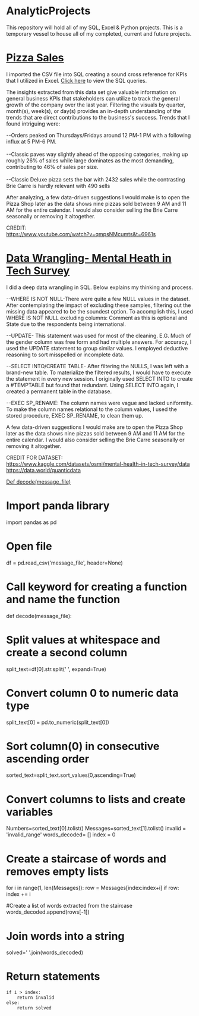 # AnalyticProjects
This repository will hold all of my SQL, Excel &amp; Python projects. This is a temporary vessel to house all of my completed, current and future projects.

# [Pizza Sales](https://github.com/AntujuanetteAnalytics/AnalyticProjects/blob/main/Pizza_Sales_Sql_Data_Final%20Project.xlsx)
I imported the CSV file into SQL creating a sound cross reference for KPIs that I utilized in Excel. 
[Click here](https://github.com/AntujuanetteAnalytics/AnalyticProjects/commit/482e69d146c1a1098964aa293af66acd63f0bfff) to view the SQL queries. 

The insights extracted from this data set give valuable information on general business KPIs that stakeholders can utilize to track the general growth of the company over the last year. Filtering the visuals by quarter, month(s), week(s), or day(s) provides an in-depth understanding of the trends that are direct contributions to the business's success. Trends that I found intriguing were:

--Orders peaked on Thursdays/Fridays around 12 PM-1 PM with a following influx at 5 PM-6 PM.<br />  
--Classic paves way slightly ahead of the opposing categories, making up roughly 26% of sales while large dominates as the most demanding, contributing to 46% of sales per size.<br />  
--Classic Deluxe pizza sets the bar with 2432 sales while the contrasting Brie Carre is hardly relevant with 490 sells<br />  

After analyzing, a few data-driven suggestions I would make is to open the Pizza Shop later as the data shows nine pizzas sold between 9 AM and 11 AM for the entire calendar. I would also consider selling the Brie Carre seasonally or removing it altogether.<br /> 

CREDIT:<br /> 
https://www.youtube.com/watch?v=qmpsNMcumts&t=6961s

# [Data Wrangling- Mental Heath in Tech Survey](https://github.com/AntujuanetteAnalytics/AnalyticProjects/blob/main/Mental%20Health%20Tech%20Survey_Data%20Wrangling-SQL.pdf)

I did a deep data wrangling in SQL. Below explains my thinking and process.<br />  

--WHERE IS NOT NULL-There were quite a few NULL values in the dataset. After contemplating the impact of excluding these samples, filtering out the missing data appeared to be the soundest option. To accomplish this, I used WHERE IS NOT NULL excluding columns: Comment as this is optional and State due to the respondents being international.<br />  

--UPDATE- This statement was used for most of the cleaning. E.G. Much of the gender column was free form and had multiple answers. For accuracy, I used the UPDATE statement to group similar values. I employed deductive reasoning to sort misspelled or incomplete data.<br />  

--SELECT INTO/CREATE TABLE- After filtering the NULLS, I was left with a brand-new table. To materialize the filtered results, I would have to execute the statement in every new session. I originally used SELECT INTO to create a #TEMPTABLE but found that redundant. Using SELECT INTO again, I created a permanent table in the database.<br />  

--EXEC SP_RENAME: The column names were vague and lacked uniformity. To make the column names relational to the column values, I used the stored procedure, EXEC SP_RENAME, to clean them up.<br />  

A few data-driven suggestions I would make are to open the Pizza Shop later as the data shows nine pizzas sold between 9 AM and 11 AM for the entire calendar. I would also consider selling the Brie Carre seasonally or removing it altogether.

CREDIT FOR DATASET:<br /> 
https://www.kaggle.com/datasets/osmi/mental-health-in-tech-survey/data<br /> 
https://data.world/quanticdata

[Def decode(message_file)](https://github.com/AntujuanetteAnalytics/AnalyticProjects/blob/main/Def%20decode%20message)
# Import panda library
import pandas as pd

# Open file 
df = pd.read_csv('message_file', header=None)

# Call keyword for creating a function and name the function
def decode(message_file):

# Split values at whitespace and create a second column 
split_text=df[0].str.split(' ', expand=True)

# Convert column 0 to numeric data type
split_text[0] = pd.to_numeric(split_text[0])

# Sort column(0) in consecutive ascending order 
sorted_text=split_text.sort_values(0,ascending=True)

# Convert columns to lists and create variables
Numbers=sorted_text[0].tolist()
Messages=sorted_text[1].tolist()
invalid = 'invalid_range'
words_decoded= []
index = 0

# Create a staircase of words and removes empty lists
for i in range(1, len(Messages)):
   row = Messages[index:index+i]
       if row:
            index += i

#Create a list of words extracted from the staircase
            words_decoded.append(rows[-1])

# Join words into a string
solved=' '.join(words_decoded)

# Return statements
    if i > index:
        return invalid
    else:
        return solved
